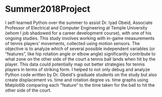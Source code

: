 # Summer2018Project
I self-learned Python over the summer to assist Dr. Iyad Obeid, Associate Professor of Electrical and Computer Engineering at Temple University (whom I job shadowed for a career development course), with one of his ongoing studies. This study involves working with in-game measurements of tennis players' movements, collected using motion sensors. The objective is to analyze which of several possible independent variables (or “features”, like hip rotation angle or elbow angle) significantly contribute to what zone on the other side of the court a tennis ball lands when hit by the player. This data could potentially map out better strategies for tennis players in terms of striking form. I helped to not only debug and analyze Python code written by Dr. Obeid's graduate students on the study but also create displacement vs. time and rotation degree vs. time graphs using Matplotlib comparing each “feature” to the time taken for the ball to hit the other side of the court.
